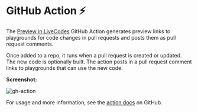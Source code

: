 # GitHub Action ⚡

The [Preview in LiveCodes](https://github.com/live-codes/preview-in-livecodes) GitHub Action generates preview links to playgrounds for code changes in pull requests and posts them as pull request comments.

Once added to a repo, it runs when a pull request is created or updated. The new code is optionally built. The action posts in a pull request comment links to playgrounds that can use the new code.

**Screenshot:**

![gh-action](https://camo.githubusercontent.com/52b94cdc0f6facfbeea73211ee618bd8ea4cdb9ea05236c733ec9ee0c9b72531/68747470733a2f2f7062732e7477696d672e636f6d2f6d656469612f47464e544e3750576341416f6154663f666f726d61743d6a7067266e616d653d6d656469756d)

For usage and more information, see the [action docs](https://github.com/live-codes/preview-in-livecodes) on GitHub.
